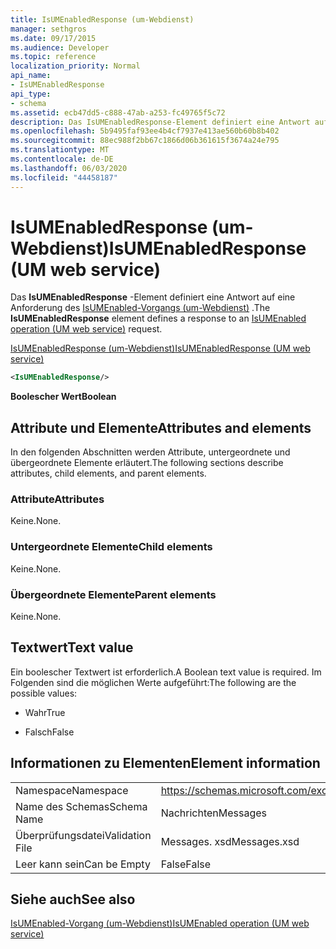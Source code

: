 ```yaml
---
title: IsUMEnabledResponse (um-Webdienst)
manager: sethgros
ms.date: 09/17/2015
ms.audience: Developer
ms.topic: reference
localization_priority: Normal
api_name:
- IsUMEnabledResponse
api_type:
- schema
ms.assetid: ecb47dd5-c888-47ab-a253-fc49765f5c72
description: Das IsUMEnabledResponse-Element definiert eine Antwort auf eine Anforderung des IsUMEnabled-Vorgangs (um-Webdienst).
ms.openlocfilehash: 5b9495faf93ee4b4cf7937e413ae560b60b8b402
ms.sourcegitcommit: 88ec988f2bb67c1866d06b361615f3674a24e795
ms.translationtype: MT
ms.contentlocale: de-DE
ms.lasthandoff: 06/03/2020
ms.locfileid: "44458187"
---
```

# <a name="isumenabledresponse-um-web-service"></a><span data-ttu-id="2fd9c-103">IsUMEnabledResponse (um-Webdienst)</span><span class="sxs-lookup"><span data-stu-id="2fd9c-103">IsUMEnabledResponse (UM web service)</span></span>

<span data-ttu-id="2fd9c-104">Das **IsUMEnabledResponse** -Element definiert eine Antwort auf eine Anforderung des [IsUMEnabled-Vorgangs (um-Webdienst)](isumenabled-operation-um-web-service.md) .</span><span class="sxs-lookup"><span data-stu-id="2fd9c-104">The **IsUMEnabledResponse** element defines a response to an [IsUMEnabled operation (UM web service)](isumenabled-operation-um-web-service.md) request.</span></span> 
  
[<span data-ttu-id="2fd9c-105">IsUMEnabledResponse (um-Webdienst)</span><span class="sxs-lookup"><span data-stu-id="2fd9c-105">IsUMEnabledResponse (UM web service)</span></span>](isumenabledresponse-um-web-service.md)
  
```xml
<IsUMEnabledResponse/>
```

 <span data-ttu-id="2fd9c-106">**Boolescher Wert**</span><span class="sxs-lookup"><span data-stu-id="2fd9c-106">**Boolean**</span></span>
## <a name="attributes-and-elements"></a><span data-ttu-id="2fd9c-107">Attribute und Elemente</span><span class="sxs-lookup"><span data-stu-id="2fd9c-107">Attributes and elements</span></span>

<span data-ttu-id="2fd9c-108">In den folgenden Abschnitten werden Attribute, untergeordnete und übergeordnete Elemente erläutert.</span><span class="sxs-lookup"><span data-stu-id="2fd9c-108">The following sections describe attributes, child elements, and parent elements.</span></span>
  
### <a name="attributes"></a><span data-ttu-id="2fd9c-109">Attribute</span><span class="sxs-lookup"><span data-stu-id="2fd9c-109">Attributes</span></span>

<span data-ttu-id="2fd9c-110">Keine.</span><span class="sxs-lookup"><span data-stu-id="2fd9c-110">None.</span></span>
  
### <a name="child-elements"></a><span data-ttu-id="2fd9c-111">Untergeordnete Elemente</span><span class="sxs-lookup"><span data-stu-id="2fd9c-111">Child elements</span></span>

<span data-ttu-id="2fd9c-112">Keine.</span><span class="sxs-lookup"><span data-stu-id="2fd9c-112">None.</span></span>
  
### <a name="parent-elements"></a><span data-ttu-id="2fd9c-113">Übergeordnete Elemente</span><span class="sxs-lookup"><span data-stu-id="2fd9c-113">Parent elements</span></span>

<span data-ttu-id="2fd9c-114">Keine.</span><span class="sxs-lookup"><span data-stu-id="2fd9c-114">None.</span></span>
  
## <a name="text-value"></a><span data-ttu-id="2fd9c-115">Textwert</span><span class="sxs-lookup"><span data-stu-id="2fd9c-115">Text value</span></span>

<span data-ttu-id="2fd9c-116">Ein boolescher Textwert ist erforderlich.</span><span class="sxs-lookup"><span data-stu-id="2fd9c-116">A Boolean text value is required.</span></span> <span data-ttu-id="2fd9c-117">Im Folgenden sind die möglichen Werte aufgeführt:</span><span class="sxs-lookup"><span data-stu-id="2fd9c-117">The following are the possible values:</span></span>
  
- <span data-ttu-id="2fd9c-118">Wahr</span><span class="sxs-lookup"><span data-stu-id="2fd9c-118">True</span></span>
    
- <span data-ttu-id="2fd9c-119">Falsch</span><span class="sxs-lookup"><span data-stu-id="2fd9c-119">False</span></span>
    
## <a name="element-information"></a><span data-ttu-id="2fd9c-120">Informationen zu Elementen</span><span class="sxs-lookup"><span data-stu-id="2fd9c-120">Element information</span></span>

|||
|:-----|:-----|
|<span data-ttu-id="2fd9c-121">Namespace</span><span class="sxs-lookup"><span data-stu-id="2fd9c-121">Namespace</span></span>  <br/> |https://schemas.microsoft.com/exchange/services/2006/messages  <br/> |
|<span data-ttu-id="2fd9c-122">Name des Schemas</span><span class="sxs-lookup"><span data-stu-id="2fd9c-122">Schema Name</span></span>  <br/> |<span data-ttu-id="2fd9c-123">Nachrichten</span><span class="sxs-lookup"><span data-stu-id="2fd9c-123">Messages</span></span>  <br/> |
|<span data-ttu-id="2fd9c-124">Überprüfungsdatei</span><span class="sxs-lookup"><span data-stu-id="2fd9c-124">Validation File</span></span>  <br/> |<span data-ttu-id="2fd9c-125">Messages. xsd</span><span class="sxs-lookup"><span data-stu-id="2fd9c-125">Messages.xsd</span></span>  <br/> |
|<span data-ttu-id="2fd9c-126">Leer kann sein</span><span class="sxs-lookup"><span data-stu-id="2fd9c-126">Can be Empty</span></span>  <br/> |<span data-ttu-id="2fd9c-127">False</span><span class="sxs-lookup"><span data-stu-id="2fd9c-127">False</span></span>  <br/> |
   
## <a name="see-also"></a><span data-ttu-id="2fd9c-128">Siehe auch</span><span class="sxs-lookup"><span data-stu-id="2fd9c-128">See also</span></span>



[<span data-ttu-id="2fd9c-129">IsUMEnabled-Vorgang (um-Webdienst)</span><span class="sxs-lookup"><span data-stu-id="2fd9c-129">IsUMEnabled operation (UM web service)</span></span>](isumenabled-operation-um-web-service.md)

